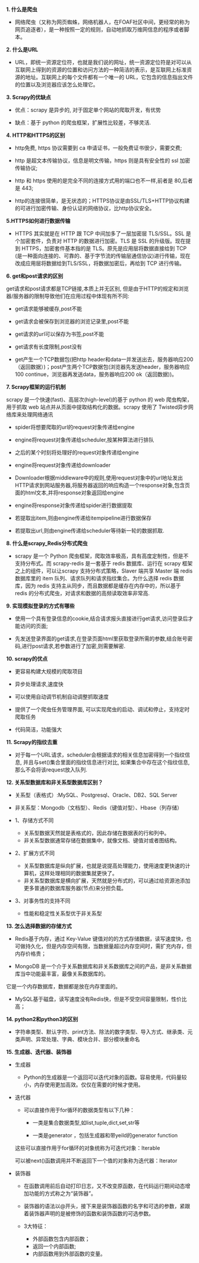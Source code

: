 **1. 什么是爬虫**

- 网络爬虫（又称为网页蜘蛛，网络机器人，在FOAF社区中间，更经常的称为网页追逐者），是一种按照一定的规则，自动地抓取万维网信息的程序或者脚本。

**2. 什么是URL**

- URL，即统一资源定位符，也就是我们说的网址，统一资源定位符是对可以从互联网上得到的资源的位置和访问方法的一种简洁的表示，是互联网上标准资源的地址。互联网上的每个文件都有一个唯一的 URL，它包含的信息指出文件的位置以及浏览器应该怎么处理它。

**3. Scrapy的优缺点**

- 优点：scrapy 是异步的, 对于固定单个网站的爬取开发，有优势

- 缺点：基于 python 的爬虫框架，扩展性比较差，不够灵活.

**4. HTTP和HTTPS的区别**

- http免费, https 协议需要到 ca 申请证书，一般免费证书很少，需要交费;

- http 是超文本传输协议，信息是明文传输，https 则是具有安全性的 ssl 加密传输协议;

- http 和 https 使用的是完全不同的连接方式用的端口也不一样,前者是 80,后者是 443;

- http的连接很简单，是无状态的；HTTPS协议是由SSL/TLS+HTTP协议构建的可进行加密传输、身份认证的网络协议，比http协议安全。

**5.HTTPS如何进行数据传输**

- HTTPS 其实就是在 HTTP 跟 TCP 中间加多了一层加密层 TLS/SSL。SSL 是个加密套件，负责对 HTTP 的数据进行加密。TLS 是 SSL 的升级版。现在提到 HTTPS，加密套件基本指的是 TLS。原先是应用层将数据直接给到 TCP (是一种面向连接的、可靠的、基于字节流的传输层通信协议)进行传输，现在改成应用层将数据给到TLS/SSL，将数据加密后，再给到 TCP 进行传输。

**6. get和post请求的区别**

get请求和post请求都是TCP链接,本质上并无区别, 但是由于HTTP的规定和浏览器/服务器的限制导致他们在应用过程中体现有所不同:

- get请求能够被缓存,post不能

- get请求会被保存到浏览器的浏览记录里,post不能

- get请求的url可以保存为书签,post不能

- get请求有长度限制,post没有

- get产生一个TCP数据包(把http header和data一并发送出去，服务器响应200（返回数据）)；post产生两个TCP数据包(浏览器先发送header，服务器响应100 continue，浏览器再发送data，服务器响应200 ok（返回数据))。

**7. Scrapy框架的运行机制**

scrapy 是一个快速(fast)、高层次(high-level)的基于 python 的 web 爬虫构架，用于抓取 web 站点并从页面中提取结构化的数据。scrapy 使用了 Twisted异步网络库来处理网络通讯

- spider将想要爬取的url的request对象传递给engine

- engine将request对象传递给scheduler,按某种算法进行排队

- 之后的某个时刻将处理好的request对象传递给engine

- engine将request对象传递给downloader

- Downloader根据middleware中的规则,使用request对象中的url地址发出HTTP请求到网站服务器,将服务器返回的响应构造一个response对象,包含页面的html文本,并将response对象返回给engine

- engine将response对象传递给spider进行数据提取

- 若提取出item,则由engine传递给itempipeline进行数据保存

- 若提取出url,则由engine传递给scheduler等待新一轮的数据抓取.

**8. 什么是scrapy_Redis分布式爬虫**

- scrapy 是一个 Python 爬虫框架，爬取效率极高，具有高度定制性，但是不支持分布式。而 scrapy-redis 是一套基于 redis 数据库、运行在 scrapy 框架之上的组件，可以让scrapy 支持分布式策略，Slaver 端共享 Master 端 redis 数据库里的 item 队列、请求队列和请求指纹集合。为什么选择 redis 数据库，因为 redis 支持主从同步，而且数据都是缓存在内存中的，所以基于 redis 的分布式爬虫，对请求和数据的高频读取效率非常高.

**9. 实现模拟登录的方式有哪些**

- 使用一个具有登录信息的cookie,结合请求报头直接进行get请求,访问登录后才能访问的页面;

- 先发送登录界面的get请求,在登录页面html里获取登录所需的参数,结合账号密码,进行post请求,若参数进行了加密,则需要解密.

**10. scrapy的优点**

- 更容易构建大规模的爬取项目

- 异步处理请求,速度快

- 可以使用自动调节机制自动调整抓取速度

- 提供了一个爬虫任务管理界面, 可以实现爬虫的启动、调试和停止，支持定时爬取任务

- 代码简洁，功能强大

**11. Scrapy的指纹去重**

- 对于每一个URL请求，scheduler会根据请求的相关信息加密得到一个指纹信息, 并且与set()集合里面的指纹信息进行对比, 如果集合中存在这个指纹信息, 那么不会将该request放入队列.

**12. 关系型数据库和非关系型数据库区别？**

- 关系型（表格式）:MySQL、Postgresql、Oracle、DB2、SQL Server
- 非关系型：Mongodb（文档型）、Redis（键值对型）、Hbase（列存储）

- 1、存储方式不同
    - 关系型数据天然就是表格式的，因此存储在数据表的行和列中。
    - 非关系型数据通常存储在数据集中，就像文档、键值对或者图结构。
- 2、扩展方式不同
    - 关系型数据库是纵向扩展，也就是说提高处理能力，使用速度更快速的计算机，这样处理相同的数据集就更快了。
    - 非关系型数据库是横向扩展，天然就是分布式的，可以通过给资源池添加更多普通的数据库服务器(节点)来分担负载。
- 3、对事务性的支持不同
    - 性能和稳定性关系型优于非关系型

**13. 怎么选择数据的存储方式**

- Redis基于内存，通过 Key-Value 键值对的的方式存储数据，读写速度快，也可做持久化，但是内存空间有限，当数据量超过内存空间时，需扩充内存，但内存价格贵；

- MongoDB 是一个介于关系数据库和非关系数据库之间的产品，是非关系数据库当中功能最丰富，最像关系数据库的。

它是一个内存数据库，数据都是放在内存里面的。

- MySQL基于磁盘，读写速度没有Redis快，但是不受空间容量限制，性价比高；

**14. python2和python3的区别**

- 字符串类型、默认字符、print方法、除法的数字类型、导入方式、继承类、元类声明、异常处理、字典、模块合并、部分模块重命名

**15. 生成器、迭代器、装饰器**

- 生成器
    - Python的生成器是一个返回可以迭代对象的函数。容易使用，代码量较小，内存使用更加高效。仅仅在需要的时候才使用。
- 迭代器
    - 可以直接作用于for循环的数据类型有以下几种：

        - 一类是集合数据类型,如list,tuple,dict,set,str等

        - 一类是generator ，包括生成器和带yeild的generator function

    这些可以直接作用于for循环的对象统称为可迭代对象：Iterable
    
    可以被next()函数调用并不断返回下一个值的对象称为迭代器：Iterator
 - 装饰器
    - 在函数调用前后自动打印日志，又不改变原函数，在代码运行期间动态增加功能的方式称之为“装饰器”。

    - 装饰器的语法以@开头，接下来是装饰器函数的名字和可选的参数，紧跟着装饰器声明的是被修饰的函数和装饰函数的可选参数。

    - 3大特征：
        - 外部函数包含内部函数；
        - 返回一个内部函数;
        - 内部函数用到外部函数的变量。
 

